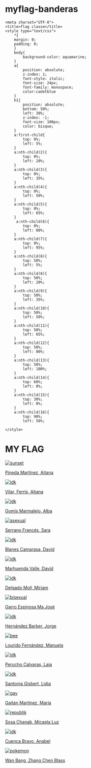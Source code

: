 # myflag-banderas
<!DOCTYPE html>
<html lang="en">
<head>
   
    <meta charset="UTF-8">
    <title>flag classe</title>
    <style type="text/css">
        *{
        margin: 0;
        padding: 0;
        }
        body{
            background-color: aquamarine;
        }
        a{
            position: absolute;
            z-index: 1;
            font-style: italic;
            font-size: 24px;
            font-family: monospace;
            color:cadetblue
        }
        h1{
            position: absolute;
            bottom: 50%;
            left: 30%;
            z-index: -1;
            font-size: 100px;
            color: bisque;
        }
        a:first-child{
            top: 0%;
            left: 5%;
        }
        a:nth-child(2){
            top: 0%;
            left: 20%;
        }
        a:nth-child(3){
            top: 0%;
            left: 35%;
        }
        a:nth-child(4){
            top: 0%;
            left: 50%;
        }
        a:nth-child(5){
            top: 0%;
            left: 65%;
        }
         a:nth-child(6){
            top: 0%;
            left: 80%;
        }
        a:nth-child(7){
            top: 0%;
            left: 95%;
        }
        a:nth-child(8){
            top: 50%;
            left: 5%;
        }
        a:nth-child(8){
            top: 50%;
            left: 20%;
        }
        a:nth-child(9){
            top: 50%;
            left: 35%;
        }
        a:nth-child(10){
            top: 50%;
            left: 50%;
        }
        a:nth-child(11){
            top: 50%;
            left: 65%;
        }
        a:nth-child(12){
            top: 50%;
            left: 80%;
        }
        a:nth-child(13){
            top: 50%;
            left: 100%;
        }
        a:nth-child(14){
            top: 60%;
            left: 0%;
        }
        a:nth-child(15){
            top: 30%;
            left: 0%;
        }
        a:nth-child(16){
            top: 90%;
            left: 50%;
        
    </style>
</head>
<body>
   <h1>MY FLAG</h1>
    <a href="https://hiikaryu.github.io/sunset-flag/">
        <section>
            <img src="img/aitana_sunset.gif" alt="sunset">
            <p>Pineda Martínez, Aitana</p>
        </section>
    </a>
    <a href="https://vilarfa.github.io/p0_flag/">
        <secion>
            <img src="img/aitanavilar_.gif" alt="idk">
            <p>Vilar, Ferris, Aitana</p>
        </secion>
    </a>
    <a href="https://albagomis.github.io/p0_flag/">
         <section>
        <img src="img/alba_gomis_flag.gif" alt="idk">
        <p>Gomis Marmalejo, Alba</p>
    </section>
    </a>
    <a href="https://akaablue.github.io/p0_/">
        <section>
            <img src="img/Asexual_Sara.gif" alt="asexual">
            <p>Serrano Francés, Sara</p>
        </section>
    </a>
   <a href="https://david-blanes.github.io/p1_flag_A/">
       <section>
           <img src="img/DAVID_blanes_GIF.gif" alt="idk">
           <p>Blanes Camarasa, David</p>
       </section>
   </a>
   <a href="https://davidmarhuenda.github.io/p0_flag/">
       <section>
           <img src="img/davidmarhuenda_flag.gif" alt="idk">
           <p>Marhuenda Valle, David</p>
       </section>
   </a>
   <a href="https://miriam-dm.github.io/p1_Flag/">
       <section>
           <img src="img/flag_miriamdelgado.gif" alt="idk">
           <p>Delgado Moll, Miriam</p>
       </section>
   </a>
   <a href="https://maria-jose-garro-espinosa.github.io/p1_Flag_A/">
      <sevtion>
          <img src="img/Flag-Bisexua_mariajosegarrol.gif" alt="bisexual">
          <p>Garro Espinosa Ma José</p>
      </sevtion>
   </a>
   <a href="https://jorgehernanbar.github.io/p1_flag_A/">
      <section>
          <img src="img/jorge_hernandez.gif" alt="idk">
          <p>Hernández Barber, Jorge</p>
      </section>
   </a>
   <a href="https://manuelalourido.github.io/p1-flag-A/">
      <section>
          <img src="img/bee%20flag.gif" alt="bee">
          <p>Lourido Fernández, Manuela</p>
      </section>  
   </a>
   <a href="https://laiaperucho.github.io/p0_flag/">
      <section>
          <img src="img/laiaperucho_bi%20flag.gif" alt="idk">
          <p>Perucho Calvaras, Laia</p>
      </section>
   </a>
   <a href="https://lidia1994.github.io/p0_flag/">
      <section>
          <img src="img/lidiasantonja_%C2%BF_%C2%BF.gif" alt="idk">
          <p>Santonja Gisbert, Lidia</p>
      </section>
   </a>
   <a href="https://mariagay.github.io/p0_sapphicflag/">
      <section>
         <img src="img/mariagaitan_gay.gif" alt="gay"> 
         <p>Gaitán Martínez, María</p>
      </section>
   </a>
   <a href="https://m2293.github.io/p0_republikflag/">
       <section>
           <img src="img/micaela_flag.gif" alt="republik">
           <p>Sosa Chanab, Micaela Luz</p>
       </section>
   </a>
   <a href="https://cuencaba.github.io/p0_flag/">
       <section>
           <img src="img/Trans_AnabelCuenca.gif" alt="idk">
           <p>Cuenca Bravo, Anabel</p>
       </section>
   </a>
   <a href="https://blasskill.github.io/p1_flag_pokemon/">
       <section>
           <img src="img/wang_flag.gif" alt="pokemon">
           <p>Wan Bang, Zhang Chen Blass</p>
       </section>
   </a>
</body>
</html>
